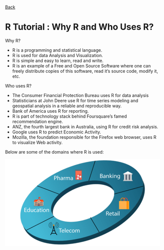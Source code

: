 [Back](./readme.md)

# R Tutorial : Why R and Who Uses R?

Why R?

- R is a programming and statistical language.
- R is used for data Analysis and Visualization.
- R is simple and easy to learn, read and write.
- R is an example of a Free and Open Source Software where one can freely distribute copies of this software, read it’s source code, modify it, etc.

Who uses R?

- The Consumer Financial Protection Bureau uses R for data analysis
- Statisticians at John Deere use R for time series modeling and geospatial analysis in a reliable and reproducible way.
- Bank of America uses R for reporting.
- R is part of technology stack behind Foursquare’s famed recommendation engine.
- ANZ, the fourth largest bank in Australia, using R for credit risk analysis.
- Google uses R to predict Economic Activity.
- Mozilla, the foundation responsible for the Firefox web browser, uses R to visualize Web activity.

Below are some of the domains where R is used:

<img src="./pics/R_domains.png">
